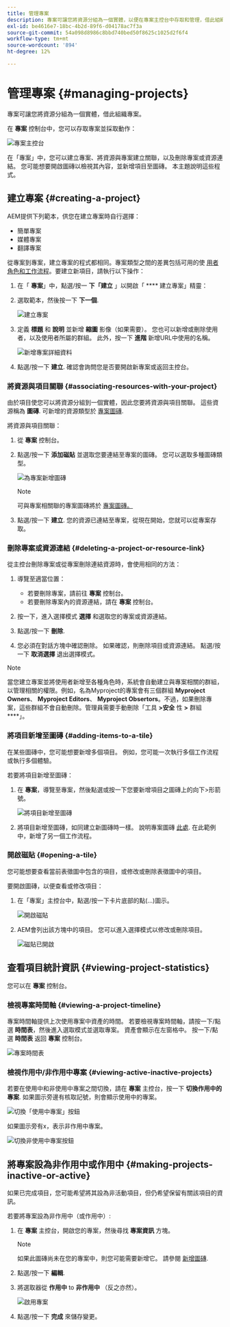 ```yaml
---
title: 管理專案
description: 專案可讓您將資源分組為一個實體，以便在專案主控台中存取和管理，借此組織專案
exl-id: be4616e7-18bc-4b2d-89f6-d04178ac7f3a
source-git-commit: 54a098d8986c8bbd740bed50f8625c1025d2f6f4
workflow-type: tm+mt
source-wordcount: '894'
ht-degree: 12%

---
```


# 管理專案 {#managing-projects}

專案可讓您將資源分組為一個實體，借此組織專案。

在 **專案** 控制台中，您可以存取專案並採取動作：

![專案主控台](/help/sites-cloud/authoring/assets/projects-console.png)

在「專案」中，您可以建立專案、將資源與專案建立關聯，以及刪除專案或資源連結。 您可能想要開啟圖磚以檢視其內容，並新增項目至圖磚。 本主題說明這些程式。

## 建立專案 {#creating-a-project}

AEM提供下列範本，供您在建立專案時自行選擇：

* 簡單專案
* 媒體專案
* 翻譯專案

<!-- Hiding product photoshoot via cqdoc-18072 as it is not available in Skyline.
* Product Photo Shoot Project 
-->

從專案到專案，建立專案的程式都相同。專案類型之間的差異包括可用的使 [用者角色](/help/sites-cloud/authoring/projects/overview.md)[和工作流程](/help/sites-cloud/authoring/projects/workflows.md)。要建立新項目，請執行以下操作：

1. 在「 **專案**」中，點選/按一 **下「建立** 」以開啟「 **** 建立專案」精靈：
1. 選取範本，然後按一下 **下一個**.

   ![建立專案](/help/sites-cloud/authoring/assets/projects-create.png)

1. 定義 **標題** 和 **說明** 並新增 **縮圖** 影像（如果需要）。 您也可以新增或刪除使用者，以及使用者所屬的群組。 此外，按一下 **進階** 新增URL中使用的名稱。

   ![新增專案詳細資料](/help/sites-cloud/authoring/assets/projects-add-team.png)

1. 點選/按一下 **建立**. 確認會詢問您是否要開啟新專案或返回主控台。

### 將資源與項目關聯 {#associating-resources-with-your-project}

由於項目使您可以將資源分組到一個實體，因此您要將資源與項目關聯。 這些資源稱為 **圖磚**. 可新增的資源類型於 [專案圖磚](/help/sites-cloud/authoring/projects/overview.md#project-tiles).

將資源與項目關聯：

1. 從 **專案** 控制台。
1. 點選/按一下 **添加磁貼** 並選取您要連結至專案的圖磚。 您可以選取多種圖磚類型。

   ![為專案新增圖磚](/help/sites-cloud/authoring/assets/projects-add-tile.png)

   >[!NOTE]
   >
   >可與專案相關聯的專案圖磚將於 [專案圖磚。](/help/sites-cloud/authoring/projects/overview.md#project-tiles)

1. 點選/按一下 **建立**. 您的資源已連結至專案，從現在開始，您就可以從專案存取。

### 刪除專案或資源連結 {#deleting-a-project-or-resource-link}

從主控台刪除專案或從專案刪除連結資源時，會使用相同的方法：

1. 導覽至適當位置：

   * 若要刪除專案，請前往 **專案** 控制台。
   * 若要刪除專案內的資源連結，請在 **專案** 控制台。

1. 按一下，進入選擇模式 **選擇** 和選取您的專案或資源連結。
1. 點選/按一下 **刪除**.

1. 您必須在對話方塊中確認刪除。 如果確認，則刪除項目或資源連結。 點選/按一下 **取消選擇** 退出選擇模式。

>[!NOTE]
>
>當您建立專案並將使用者新增至各種角色時，系統會自動建立與專案相關的群組，以管理相關的權限。例如，名為Myproject的專案會有三個群組 **Myproject Owners**、 **Myproject Editors**、 **Myproject Obsertors**。不過，如果刪除專案，這些群組不會自動刪除。管理員需要手動刪除「工具 **>安全** 性 **>** 群組 ****」。

### 將項目新增至圖磚 {#adding-items-to-a-tile}

在某些圖磚中，您可能想要新增多個項目。 例如，您可能一次執行多個工作流程或執行多個體驗。

若要將項目新增至圖磚：

1. 在 **專案**，導覽至專案，然後點選或按一下您要新增項目之圖磚上的向下>形箭號。

   ![將項目新增至圖磚](/help/sites-cloud/authoring/assets/project-workflows.png)

1. 將項目新增至圖磚，如同建立新圖磚時一樣。 說明專案圖磚 [此處](/help/sites-cloud/authoring/projects/overview.md#project-tiles). 在此範例中，新增了另一個工作流程。

### 開啟磁貼 {#opening-a-tile}

您可能想要查看當前表徵圖中包含的項目，或修改或刪除表徵圖中的項目。

要開啟圖磚，以便查看或修改項目：

1. 在「專案」主控台中，點選/按一下卡片底部的點(...)圖示。

   ![開啟磁貼](/help/sites-cloud/authoring/assets/project-links.png)

1. AEM會列出該方塊中的項目。 您可以進入選擇模式以修改或刪除項目。

   ![磁貼已開啟](/help/sites-cloud/authoring/assets/projects-add-link.png)

## 查看項目統計資訊 {#viewing-project-statistics}

您可以在 **專案** 控制台。

### 檢視專案時間軸 {#viewing-a-project-timeline}

專案時間軸提供上次使用專案中資產的時間。 若要檢視專案時間軸，請按一下/點選 **時間表**，然後進入選取模式並選取專案。 資產會顯示在左窗格中。 按一下/點選 **時間表** 返回 **專案** 控制台。

![專案時間表](/help/sites-cloud/authoring/assets/projects-timeline.png)

### 檢視作用中/非作用中專案 {#viewing-active-inactive-projects}

若要在使用中和非使用中專案之間切換，請在 **專案** 主控台，按一下 **切換作用中的專案**. 如果圖示旁邊有核取記號，則會顯示使用中的專案。

![切換「使用中專案」按鈕](/help/sites-cloud/authoring/assets/projects-active.png)

如果圖示旁有x，表示非作用中專案。

![切換非使用中專案按鈕](/help/sites-cloud/authoring/assets/projects-inactive.png)

## 將專案設為非作用中或作用中 {#making-projects-inactive-or-active}

如果已完成項目，您可能希望將其設為非活動項目，但仍希望保留有關該項目的資訊。

若要將專案設為非作用中（或作用中）:

1. 在 **專案** 主控台，開啟您的專案，然後尋找 **專案資訊** 方塊。

   >[!NOTE]
   如果此圖磚尚未在您的專案中，則您可能需要新增它。 請參閱 [新增圖磚](#adding-items-to-a-tile).

1. 點選/按一下 **編輯**.
1. 將選取器從 **作用中** to **非作用中** （反之亦然）。

   ![啟用專案](/help/sites-cloud/authoring/assets/projects-add-team.png)

1. 點選/按一下 **完成** 來儲存變更。
